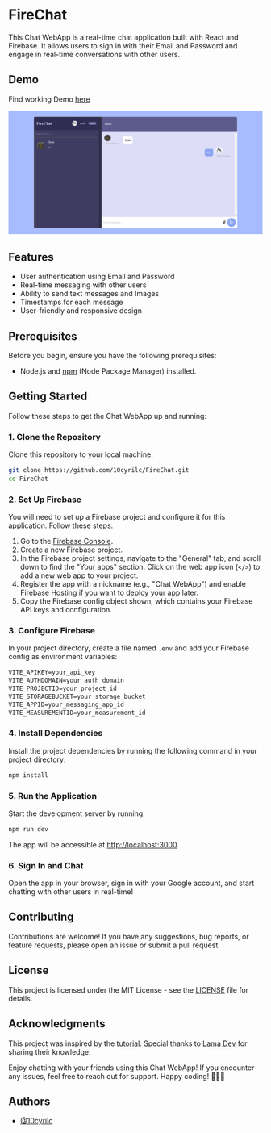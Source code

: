 # FireChat

This Chat WebApp is a real-time chat application built with React and Firebase. It allows users to sign in with their Email and Password and engage in real-time conversations with other users.

## Demo

Find working Demo [here](firechat.10cyrilc.me)

![Chat WebApp Preview](images/demo.png)

## Features

- User authentication using Email and Password
- Real-time messaging with other users
- Ability to send text messages and Images
- Timestamps for each message
- User-friendly and responsive design

## Prerequisites

Before you begin, ensure you have the following prerequisites:

- Node.js and [npm](https://nodejs.org/) (Node Package Manager) installed.

## Getting Started

Follow these steps to get the Chat WebApp up and running:

### 1. Clone the Repository

Clone this repository to your local machine:

```bash
git clone https://github.com/10cyrilc/FireChat.git
cd FireChat
```

### 2. Set Up Firebase

You will need to set up a Firebase project and configure it for this application. Follow these steps:

1. Go to the [Firebase Console](https://console.firebase.google.com/).
2. Create a new Firebase project.
3. In the Firebase project settings, navigate to the "General" tab, and scroll down to find the "Your apps" section. Click on the web app icon (`</>`) to add a new web app to your project.
4. Register the app with a nickname (e.g., "Chat WebApp") and enable Firebase Hosting if you want to deploy your app later.
5. Copy the Firebase config object shown, which contains your Firebase API keys and configuration.

### 3. Configure Firebase

In your project directory, create a file named `.env` and add your Firebase config as environment variables:

```dotenv
VITE_APIKEY=your_api_key
VITE_AUTHDOMAIN=your_auth_domain
VITE_PROJECTID=your_project_id
VITE_STORAGEBUCKET=your_storage_bucket
VITE_APPID=your_messaging_app_id
VITE_MEASUREMENTID=your_measurement_id
```

### 4. Install Dependencies

Install the project dependencies by running the following command in your project directory:

```bash
npm install
```

### 5. Run the Application

Start the development server by running:

```bash
npm run dev
```

The app will be accessible at [http://localhost:3000](http://localhost:3000).

### 6. Sign In and Chat

Open the app in your browser, sign in with your Google account, and start chatting with other users in real-time!

## Contributing

Contributions are welcome! If you have any suggestions, bug reports, or feature requests, please open an issue or submit a pull request.

## License

This project is licensed under the MIT License - see the [LICENSE](LICENSE) file for details.

## Acknowledgments

This project was inspired by the [tutorial](https://www.youtube.com/watch?v=k4mjF4sPITE). Special thanks to [Lama Dev](https://www.youtube.com/@LamaDev) for sharing their knowledge.

Enjoy chatting with your friends using this Chat WebApp! If you encounter any issues, feel free to reach out for support. Happy coding! 🚀📱💬

## Authors

- [@10cyrilc](https://www.github.com/10cyrilc)
